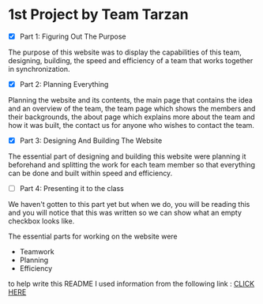 
# 1st Project by Team Tarzan
- [x] Part 1: Figuring Out The Purpose

The purpose of this website was to display the capabilities of this team, designing, building, the speed and efficiency of a team that works together in synchronization.

- [x] Part 2: Planning Everything

Planning the website and its contents, the main page that contains the idea and an overview of the team, the team page which shows the members and their backgrounds, the about page which explains more about the team and how it was built, the contact us for anyone who wishes to contact the team.

- [x] Part 3: Designing And Building The Website

The essential part of designing and building this website were planning it beforehand and splitting the work for each team member so that everything can be done and built within speed and efficiency.

- [ ] Part 4: Presenting it to the class

We haven't gotten to this part yet but when we do, you will be reading this and you will notice that this was written so we can show what an empty checkbox looks like.

The essential parts for working on the website were
   - Teamwork
   - Planning
   - Efficiency
   
to help write this README I used information from the following link : [CLICK HERE](https://help.github.com/en/github/writing-on-github/basic-writing-and-formatting-syntax)
